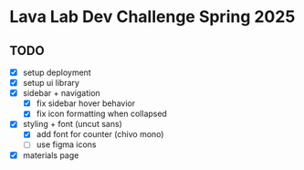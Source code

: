 # Lava Lab Dev Challenge Spring 2025

## TODO

- [x] setup deployment
- [x] setup ui library
- [x] sidebar + navigation
  - [x] fix sidebar hover behavior
  - [x] fix icon formatting when collapsed
- [x] styling + font (uncut sans)
  - [x] add font for counter (chivo mono)
  - [ ] use figma icons
- [x] materials page
